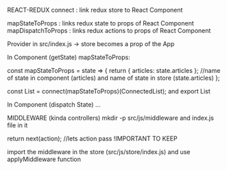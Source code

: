 REACT-REDUX
connect : link redux store to React Component

mapStateToProps : links redux state to props of React Component
mapDispatchToProps : links redux actions to props of React Component

Provider
in src/index.js -> store becomes a prop of the App

In Component (getState)
mapStateToProps:

const mapStateToProps = state => {
return { articles: state.articles }; //name of state in component (articles) and name of state in store (state.articles)
};

const List = connect(mapStateToProps)(ConnectedList);
and export List

In Component (dispatch State)
...

MIDDLEWARE (kinda controllers)
mkdir -p src/js/middleware and index.js file in it

return next(action); //lets action pass !IMPORTANT TO KEEP

import the middleware in the store (src/js/store/index.js) and use applyMiddleware function
